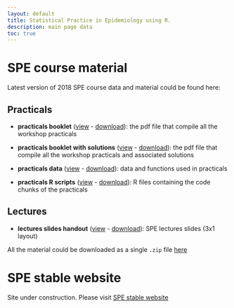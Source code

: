 ```yaml
---
layout: default
title: Statistical Practice in Epidemiology using R.
description: main page data
toc: true
---
```


# SPE course material

Latest version of 2018 SPE course data and material could be found here:

## Practicals

  - **practicals booklet** ([view](https://github.com/SPE-R/SPE-R.github.io/blob/travis-build/pracs.pdf) - 
  [download](https://github.com/SPE-R/SPE-R.github.io/raw/travis-build/pracs.pdf)): the pdf file that compile all the workshop practicals 

  - **practicals booklet with solutions** ([view](https://github.com/SPE-R/SPE-R.github.io/blob/travis-build/pracs-sol.pdf) - 
  [download](https://github.com/SPE-R/SPE-R.github.io/raw/travis-build/pracs-sol.pdf)): the pdf file that compile all the workshop practicals and associated solutions

  - **practicals data** ([view](https://github.com/SPE-R/SPE-R.github.io/tree/travis-build/data) - 
  [download](https://github.com/SPE-R/SPE-R.github.io/raw/travis-build/data.zip)): data and functions used in practicals

  - **practicals R scripts** ([view](https://github.com/SPE-R/SPE-R.github.io/tree/travis-build/Rsolutions) - 
  [download](https://github.com/SPE-R/SPE-R.github.io/raw/travis-build/Rsolutions.zip)): R files containing the code chunks of the practicals

## Lectures

  - **lectures slides handout** ([view](https://github.com/SPE-R/SPE-R.github.io/blob/travis-build/SPE-2018-lectures-3x1.pdf) - 
  [download](https://github.com/SPE-R/SPE-R.github.io/raw/travis-build/SPE-2018-lectures-3x1.pdf)): SPE lectures slides (3x1 layout)

All the material could be downloaded as a single `.zip` file [here](https://github.com/SPE-R/SPE-R.github.io/blob/travis-build/SPE-all-material.zip)


# SPE stable website

Site under construction. Please visit <a href="http://bendixcarstensen.com/SPE/">SPE stable website</a>



